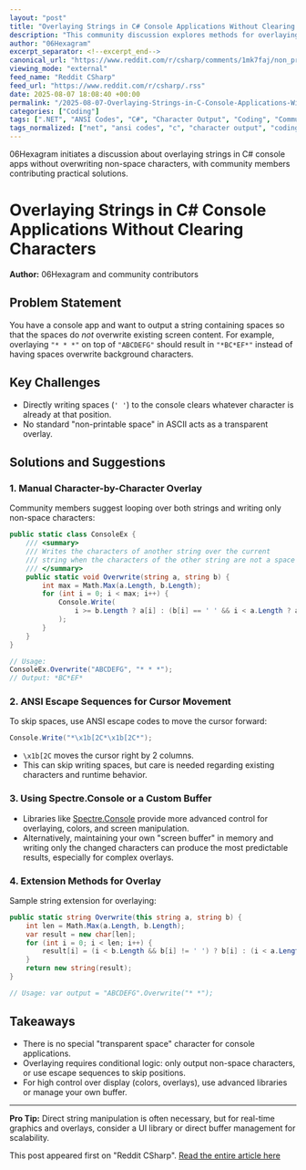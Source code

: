 ```yaml
---
layout: "post"
title: "Overlaying Strings in C# Console Applications Without Clearing Characters"
description: "This community discussion explores methods for overlaying one string on top of another in a C# console application, focusing on the challenge of preventing space characters from erasing existing screen content. Multiple solutions are suggested, including cursor manipulation, escape sequences, and custom buffer logic."
author: "06Hexagram"
excerpt_separator: <!--excerpt_end-->
canonical_url: "https://www.reddit.com/r/csharp/comments/1mk7faj/non_printable_space/"
viewing_mode: "external"
feed_name: "Reddit CSharp"
feed_url: "https://www.reddit.com/r/csharp/.rss"
date: 2025-08-07 18:08:40 +00:00
permalink: "/2025-08-07-Overlaying-Strings-in-C-Console-Applications-Without-Clearing-Characters.html"
categories: ["Coding"]
tags: [".NET", "ANSI Codes", "C#", "Character Output", "Coding", "Community", "Console Application", "Cursor Positioning", "Display Logic", "Escape Sequences", "Extension Methods", "Screen Buffer", "Spectre.Console", "String Manipulation", "String Overlay", "System.Console"]
tags_normalized: ["net", "ansi codes", "c", "character output", "coding", "community", "console application", "cursor positioning", "display logic", "escape sequences", "extension methods", "screen buffer", "spectre dot console", "string manipulation", "string overlay", "system dot console"]
---
```


06Hexagram initiates a discussion about overlaying strings in C# console apps without overwriting non-space characters, with community members contributing practical solutions.<!--excerpt_end-->

# Overlaying Strings in C# Console Applications Without Clearing Characters

**Author:** 06Hexagram and community contributors

## Problem Statement

You have a console app and want to output a string containing spaces so that the spaces do *not* overwrite existing screen content. For example, overlaying `"* * *"` on top of `"ABCDEFG"` should result in `"*BC*EF*"` instead of having spaces overwrite background characters.

## Key Challenges

- Directly writing spaces (`' '`) to the console clears whatever character is already at that position.
- No standard "non-printable space" in ASCII acts as a transparent overlay.

## Solutions and Suggestions

### 1. **Manual Character-by-Character Overlay**

Community members suggest looping over both strings and writing only non-space characters:

```csharp
public static class ConsoleEx {
    /// <summary>
    /// Writes the characters of another string over the current
    /// string when the characters of the other string are not a space
    /// </summary>
    public static void Overwrite(string a, string b) {
        int max = Math.Max(a.Length, b.Length);
        for (int i = 0; i < max; i++) {
            Console.Write(
                i >= b.Length ? a[i] : (b[i] == ' ' && i < a.Length ? a[i] : b[i])
            );
        }
    }
}

// Usage:
ConsoleEx.Overwrite("ABCDEFG", "* * *");
// Output: *BC*EF*
```

### 2. **ANSI Escape Sequences for Cursor Movement**

To skip spaces, use ANSI escape codes to move the cursor forward:

```csharp
Console.Write("*\x1b[2C*\x1b[2C*");
```

- `\x1b[2C` moves the cursor right by 2 columns.
- This can skip writing spaces, but care is needed regarding existing characters and runtime behavior.

### 3. **Using Spectre.Console or a Custom Buffer**

- Libraries like [Spectre.Console](https://spectreconsole.net/) provide more advanced control for overlaying, colors, and screen manipulation.
- Alternatively, maintaining your own "screen buffer" in memory and writing only the changed characters can produce the most predictable results, especially for complex overlays.

### 4. **Extension Methods for Overlay**

Sample string extension for overlaying:

```csharp
public static string Overwrite(this string a, string b) {
    int len = Math.Max(a.Length, b.Length);
    var result = new char[len];
    for (int i = 0; i < len; i++) {
        result[i] = (i < b.Length && b[i] != ' ') ? b[i] : (i < a.Length ? a[i] : ' ');
    }
    return new string(result);
}

// Usage: var output = "ABCDEFG".Overwrite("* *");
```

## Takeaways

- There is no special "transparent space" character for console applications.
- Overlaying requires conditional logic: only output non-space characters, or use escape sequences to skip positions.
- For high control over display (colors, overlays), use advanced libraries or manage your own buffer.

---

**Pro Tip:** Direct string manipulation is often necessary, but for real-time graphics and overlays, consider a UI library or direct buffer management for scalability.

This post appeared first on "Reddit CSharp". [Read the entire article here](https://www.reddit.com/r/csharp/comments/1mk7faj/non_printable_space/)
